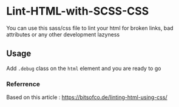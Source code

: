 # Lint-HTML-with-SCSS-CSS
You can use this sass/css file to lint your html for broken links, bad attributes or any other development lazyness

## Usage
Add `.debug` class on the `html` element and you are ready to go

### Referrence 
Based on this article : https://bitsofco.de/linting-html-using-css/
